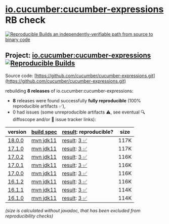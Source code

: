 [io.cucumber:cucumber-expressions](https://central.sonatype.com/artifact/io.cucumber/cucumber-expressions/versions) RB check
=======

[![Reproducible Builds](https://reproducible-builds.org/images/logos/rb.svg) an independently-verifiable path from source to binary code](https://reproducible-builds.org/)

## Project: [io.cucumber:cucumber-expressions](https://central.sonatype.com/artifact/io.cucumber/cucumber-expressions/versions) [![Reproducible Builds](https://img.shields.io/endpoint?url=https://raw.githubusercontent.com/jvm-repo-rebuild/reproducible-central/master/content/io/cucumber/cucumber-expressions/badge.json)](https://github.com/jvm-repo-rebuild/reproducible-central/blob/master/content/io/cucumber/cucumber-expressions/README.md)

Source code: [https://github.com/cucumber/cucumber-expressions.git](https://github.com/cucumber/cucumber-expressions.git)

rebuilding **8 releases** of io.cucumber:cucumber-expressions:
- **8** releases were found successfully **fully reproducible** (100% reproducible artifacts :white_check_mark:),
- 0 had issues (some unreproducible artifacts :warning:, see eventual :mag: diffoscope and/or :memo: issue tracker links):

| version | [build spec](/BUILDSPEC.md) | [result](https://reproducible-builds.org/docs/jvm/): reproducible? | size |
| -- | --------- | ------ | -- |
| [18.0.0](https://central.sonatype.com/artifact/io.cucumber/cucumber-expressions/18.0.0/pom) | [mvn jdk11](cucumber-expressions-18.0.0.buildspec) | [result](cucumber-expressions-18.0.0.buildinfo): [3 :white_check_mark: ](cucumber-expressions-18.0.0.buildcompare) | 117K |
| [17.1.0](https://central.sonatype.com/artifact/io.cucumber/cucumber-expressions/17.1.0/pom) | [mvn jdk11](cucumber-expressions-17.1.0.buildspec) | [result](cucumber-expressions-17.1.0.buildinfo): [3 :white_check_mark: ](cucumber-expressions-17.1.0.buildcompare) | 117K |
| [17.0.2](https://central.sonatype.com/artifact/io.cucumber/cucumber-expressions/17.0.2/pom) | [mvn jdk11](cucumber-expressions-17.0.2.buildspec) | [result](cucumber-expressions-17.0.2.buildinfo): [3 :white_check_mark: ](cucumber-expressions-17.0.2.buildcompare) | 116K |
| [17.0.1](https://central.sonatype.com/artifact/io.cucumber/cucumber-expressions/17.0.1/pom) | [mvn jdk11](cucumber-expressions-17.0.1.buildspec) | [result](cucumber-expressions-17.0.1.buildinfo): [3 :white_check_mark: ](cucumber-expressions-17.0.1.buildcompare) | 116K |
| [17.0.0](https://central.sonatype.com/artifact/io.cucumber/cucumber-expressions/17.0.0/pom) | [mvn jdk11](cucumber-expressions-17.0.0.buildspec) | [result](cucumber-expressions-17.0.0.buildinfo): [3 :white_check_mark: ](cucumber-expressions-17.0.0.buildcompare) | 116K |
| [16.1.2](https://central.sonatype.com/artifact/io.cucumber/cucumber-expressions/16.1.2/pom) | [mvn jdk11](cucumber-expressions-16.1.2.buildspec) | [result](cucumber-expressions-16.1.2.buildinfo): [3 :white_check_mark: ](cucumber-expressions-16.1.2.buildcompare) | 116K |
| [16.1.1](https://central.sonatype.com/artifact/io.cucumber/cucumber-expressions/16.1.1/pom) | [mvn jdk11](cucumber-expressions-16.1.1.buildspec) | [result](cucumber-expressions-16.1.1.buildinfo): [3 :white_check_mark: ](cucumber-expressions-16.1.1.buildcompare) | 114K |
| [16.1.0](https://central.sonatype.com/artifact/io.cucumber/cucumber-expressions/16.1.0/pom) | [mvn jdk11](cucumber-expressions-16.1.0.buildspec) | [result](cucumber-expressions-16.1.0.buildinfo): [3 :white_check_mark: ](cucumber-expressions-16.1.0.buildcompare) | 114K |

<i>(size is calculated without javadoc, that has been excluded from reproducibility checks)</i>
